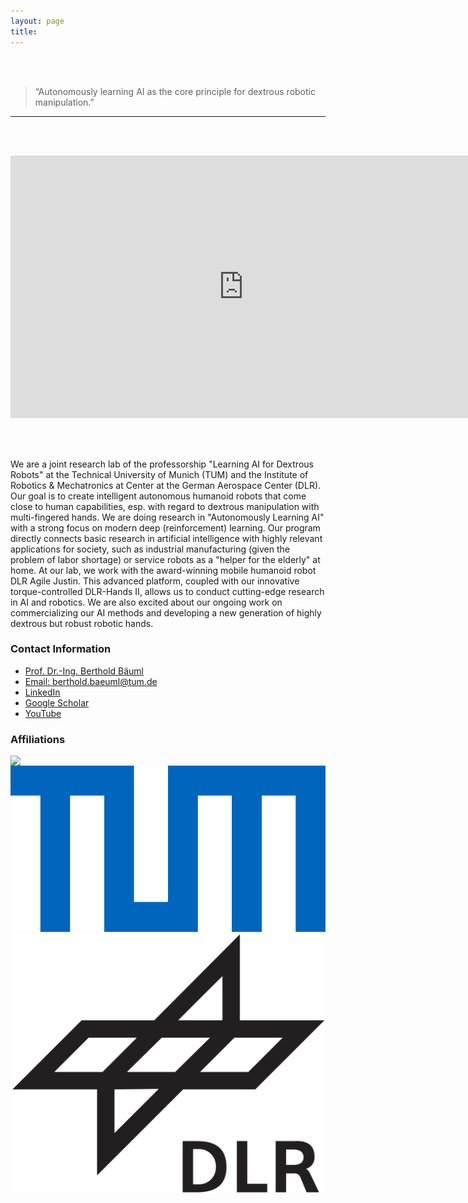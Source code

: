 ```yaml
---
layout: page
title: 
---
```


<br/><br/>
>  “Autonomously learning AI as the core principle for dextrous robotic manipulation.”
---


<br/><br/>

<p align="center">
<iframe width="746" height="420" src="https://www.youtube.com/embed/CZBMXDM1_Tk?si=-FUdhzPtT2_Wet5E" title="YouTube video player" frameborder="0" allow="accelerometer; autoplay; clipboard-write; encrypted-media; gyroscope; picture-in-picture; web-share" allowfullscreen></iframe>
</p>

<br/><br/>


We are a joint research lab of the professorship "Learning AI for Dextrous Robots" at the Technical University of Munich (TUM) and the Institute of Robotics & Mechatronics at Center at the German Aerospace Center (DLR). 
Our goal is to create intelligent autonomous humanoid robots that come close to human capabilities, esp. with regard to dextrous manipulation with multi-fingered hands. We are doing research in "Autonomously Learning AI" with a strong focus on modern deep (reinforcement) learning. Our program directly connects basic research in artificial intelligence with highly relevant applications for society, such as industrial manufacturing (given the problem of labor shortage) or service robots as a "helper for the elderly" at home.
At our lab, we work with the award-winning mobile humanoid robot DLR Agile Justin. This advanced platform, coupled with our innovative torque-controlled DLR-Hands II, allows us to conduct cutting-edge research in AI and robotics. We are also excited about our ongoing work on commercializing our AI methods and developing a new generation of highly dextrous but robust robotic hands.

### Contact Information
* [Prof. Dr.-Ing. Berthold Bäuml](https://www.professoren.tum.de/en/baeuml-berthold)
* [Email: berthold.baeuml@tum.de](mailto:berthold.baeuml@tum.de)
* [LinkedIn](https://www.linkedin.com/in/berthold-bäuml-648b05288/)
* [Google Scholar](https://scholar.google.com/citations?user=fjvpDsEAAAAJ&hl=en&oi=ao)
* [YouTube](https://youtube.com/playlist?list=PLbECwYTsgi4ZYIeFTpNmKQj4UHipQI_gT&feature=shared)


###  Affiliations
<img align="left" src="../assets/imgs/affiliations/aidx-lab.jpg" class="affiliation"> 
<img src="../assets/imgs/affiliations/TUM.png" class="affiliation"> 
<img src="../assets/imgs/affiliations/DLR.png" class="affiliation">
